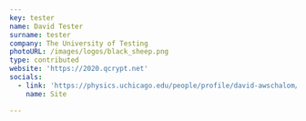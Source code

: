 ```yaml
---
key: tester
name: David Tester
surname: tester
company: The University of Testing
photoURL: /images/logos/black_sheep.png
type: contributed
website: 'https://2020.qcrypt.net'
socials:
  - link: 'https://physics.uchicago.edu/people/profile/david-awschalom/'
    name: Site

---
```

